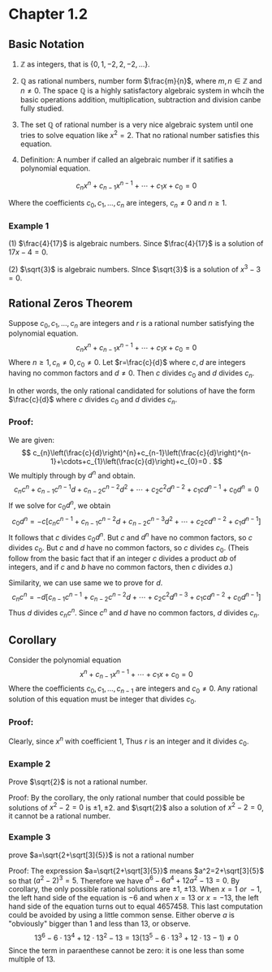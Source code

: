 # Chapter 1.2

## Basic Notation

1. $\mathbb{Z}$ as integers, that is $\{0,1,-2,2,-2,...\}$.



2. $\mathbb{Q}$ as rational numbers, number form $\frac{m}{n}$, where $m,n\in \mathbb{Z}$ and $n\neq 0$. The space $\mathbb{Q}$ is a highly satisfactory algebraic system in whcih the basic operations addition, multiplication, subtraction and division canbe fully studied. 



3. The set $\mathbb{Q}$ of rational number is a very nice algebraic system until one tries to solve equation like $x^2=2$. That no rational number satisfies this equation. 



4. Definition: A number if called an algebraic number if it satifies a polynomial equation.

$$
c_{n} x^{n}+c_{n-1} x^{n-1}+\cdots+c_{1} x+c_{0}=0
$$

Where the coefficients $c_0,c_1,...,c_n$ are integers, $c_n\neq 0$ and $n\ge 1$. 



### Example 1

(1) $\frac{4}{17}$ is algebraic numbers. Since $\frac{4}{17}$ is a solution of $17x-4=0$.

(2) $\sqrt{3}$ is algebraic numbers. SInce $\sqrt{3}$ is a solution of $x^3-3=0$.



## Rational Zeros Theorem

Suppose $c_0,c_1,...,c_n$ are integers and $r$ is a rational number satisfying the polynomial equation.
$$
c_{n} x^{n}+c_{n-1} x^{n-1}+\cdots+c_{1} x+c_{0}=0
$$
Where $n\ge 1, c_n\neq 0, c_0\neq 0$. Let $r=\frac{c}{d}$ where $c,d$ are integers having no common factors and $d\neq 0$. Then $c$ divides $c_0$ and $d$ divides $c_n$.

In other words, the only rational candidated for solutions of have the form $\frac{c}{d}$ where $c$ divides $c_0$ and $d$ divides $c_n$.



### Proof:

We are given:
$$
c_{n}\left(\frac{c}{d}\right)^{n}+c_{n-1}\left(\frac{c}{d}\right)^{n-1}+\cdots+c_{1}\left(\frac{c}{d}\right)+c_{0}=0 .
$$
We multiply through by $d^n$ and obtain.
$$
c_{n} c^{n}+c_{n-1} c^{n-1} d+c_{n-2} c^{n-2} d^{2}+\cdots+c_{2} c^{2} d^{n-2}+c_{1} c d^{n-1}+c_{0} d^{n}=0
$$
If we solve for $c_0d^n$, we obtain
$$
c_{0} d^{n}=-c\left[c_{n} c^{n-1}+c_{n-1} c^{n-2} d+c_{n-2} c^{n-3} d^{2}+\cdots+c_{2} c d^{n-2}+c_{1} d^{n-1}\right]
$$
It follows that $c$ divides $c_0d^n$. But $c$ and $d^n$ have no common factors, so $c$ divides $c_0$. But $c$ and $d$ have no common factors, so $c$ divides $c_0$. (Theis follow from the basic fact that if an integer $c$ divides a product $ab$ of integers, and if $c$ and $b$ have no common factors, then $c$ divides $a$.)

Similarity, we can use same we to prove for $d$.
$$
c_{n} c^{n}=-d\left[c_{n-1} c^{n-1}+c_{n-2} c^{n-2} d+\cdots+c_{2} c^{2} d^{n-3}+c_{1} c d^{n-2}+c_{0} d^{n-1}\right]
$$
Thus $d$ divides $c_nc^n$. Since $c^n$ and $d$ have no common factors, $d$ divides $c_n$.



## Corollary

Consider the polynomial equation
$$
x^{n}+c_{n-1} x^{n-1}+\cdots+c_{1} x+c_{0}=0
$$
Where the coefficients $c_0,c_1,...,c_{n-1}$ are integers and $c_0\neq 0$. Any rational solution of this equation must be integer that divides $c_0$. 

### Proof:

Clearly, since $x^n$ with coefficient 1, Thus $r$ is an integer and it divides $c_0$.



### Example 2

Prove $\sqrt{2}$ is not a rational number.

Proof: By the corollary, the only rational number that could possible be solutions of $x^2-2=0$ is $\pm1,\pm2$. and $\sqrt{2}$ also a solution of $x^2-2=0$, it cannot be a rational number.



### Example 3

prove $a=\sqrt{2+\sqrt[3]{5}}$ is not a rational number

Proof: The expression $a=\sqrt{2+\sqrt[3]{5}}$ means $a^2=2+\sqrt[3]{5}$ so that $(a^2-2)^3=5$. Therefore we have $a^6-6a^4+12a^2-13=0$. By corollary, the only possible rational solutions are $\pm 1$, $\pm 13$. When $x=1\ or\ -1$, the left hand side of the equation is $-6$ and when $x=13$ or $x=-13$, the left hand side of the equation turns out to equal 4657458. This last computation could be avoided by using a little common sense. Either oberve $a$ is "obviously" bigger than 1 and less than 13, or observe. 
$$
13^{6}-6 \cdot 13^{4}+12 \cdot 13^{2}-13=13\left(13^{5}-6 \cdot 13^{3}+12 \cdot 13-1\right) \neq 0
$$
Since the term in paraenthese cannot be zero: it is one less than some multiple of 13. 